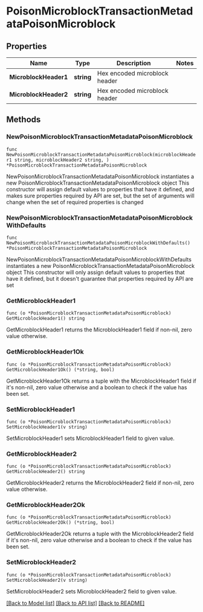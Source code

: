 # PoisonMicroblockTransactionMetadataPoisonMicroblock

## Properties

Name | Type | Description | Notes
------------ | ------------- | ------------- | -------------
**MicroblockHeader1** | **string** | Hex encoded microblock header | 
**MicroblockHeader2** | **string** | Hex encoded microblock header | 

## Methods

### NewPoisonMicroblockTransactionMetadataPoisonMicroblock

`func NewPoisonMicroblockTransactionMetadataPoisonMicroblock(microblockHeader1 string, microblockHeader2 string, ) *PoisonMicroblockTransactionMetadataPoisonMicroblock`

NewPoisonMicroblockTransactionMetadataPoisonMicroblock instantiates a new PoisonMicroblockTransactionMetadataPoisonMicroblock object
This constructor will assign default values to properties that have it defined,
and makes sure properties required by API are set, but the set of arguments
will change when the set of required properties is changed

### NewPoisonMicroblockTransactionMetadataPoisonMicroblockWithDefaults

`func NewPoisonMicroblockTransactionMetadataPoisonMicroblockWithDefaults() *PoisonMicroblockTransactionMetadataPoisonMicroblock`

NewPoisonMicroblockTransactionMetadataPoisonMicroblockWithDefaults instantiates a new PoisonMicroblockTransactionMetadataPoisonMicroblock object
This constructor will only assign default values to properties that have it defined,
but it doesn't guarantee that properties required by API are set

### GetMicroblockHeader1

`func (o *PoisonMicroblockTransactionMetadataPoisonMicroblock) GetMicroblockHeader1() string`

GetMicroblockHeader1 returns the MicroblockHeader1 field if non-nil, zero value otherwise.

### GetMicroblockHeader1Ok

`func (o *PoisonMicroblockTransactionMetadataPoisonMicroblock) GetMicroblockHeader1Ok() (*string, bool)`

GetMicroblockHeader1Ok returns a tuple with the MicroblockHeader1 field if it's non-nil, zero value otherwise
and a boolean to check if the value has been set.

### SetMicroblockHeader1

`func (o *PoisonMicroblockTransactionMetadataPoisonMicroblock) SetMicroblockHeader1(v string)`

SetMicroblockHeader1 sets MicroblockHeader1 field to given value.


### GetMicroblockHeader2

`func (o *PoisonMicroblockTransactionMetadataPoisonMicroblock) GetMicroblockHeader2() string`

GetMicroblockHeader2 returns the MicroblockHeader2 field if non-nil, zero value otherwise.

### GetMicroblockHeader2Ok

`func (o *PoisonMicroblockTransactionMetadataPoisonMicroblock) GetMicroblockHeader2Ok() (*string, bool)`

GetMicroblockHeader2Ok returns a tuple with the MicroblockHeader2 field if it's non-nil, zero value otherwise
and a boolean to check if the value has been set.

### SetMicroblockHeader2

`func (o *PoisonMicroblockTransactionMetadataPoisonMicroblock) SetMicroblockHeader2(v string)`

SetMicroblockHeader2 sets MicroblockHeader2 field to given value.



[[Back to Model list]](../README.md#documentation-for-models) [[Back to API list]](../README.md#documentation-for-api-endpoints) [[Back to README]](../README.md)



